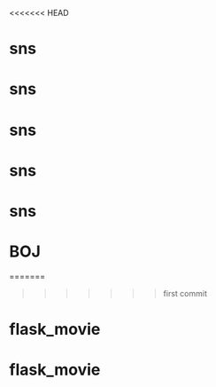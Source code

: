 <<<<<<< HEAD
# sns
# sns
# sns
# sns
# sns
# BOJ
=======
>>>>>>> first commit
# flask_movie
# flask_movie
